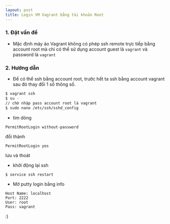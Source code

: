 ```yaml
---
layout: post
title: Login VM Vagrant bằng tài khoản Root
---
```

### 1. Đặt vấn đề
- Mặc định máy ảo Vagrant không có phép ssh remote trực tiếp bằng account root mà chỉ có thể sử dụng account guest là `vagrant` và password là `vagrant`

### 2. Hướng dẫn
- Để có thể ssh bằng account root, trước hết ta ssh bằng account vagrant sau đó thay đổi 1 số thông số.

```bash
$ vagrant ssh
$ su -
// chờ nhập pass account root là vagrant
$ sudo nano /etc/ssh/sshd_config
```

- tìm dòng 

```text
PermitRootLogin without-password
```
đổi thành 

```text
PermitRootLogin yes
```

lưu và thoát
- khởi động lại ssh

```bash
$ service ssh restart
```

- Mở putty login bằng info

```text
Host Name: localhost
Port: 2222
User: root
Pass: vagrant
```

:)



